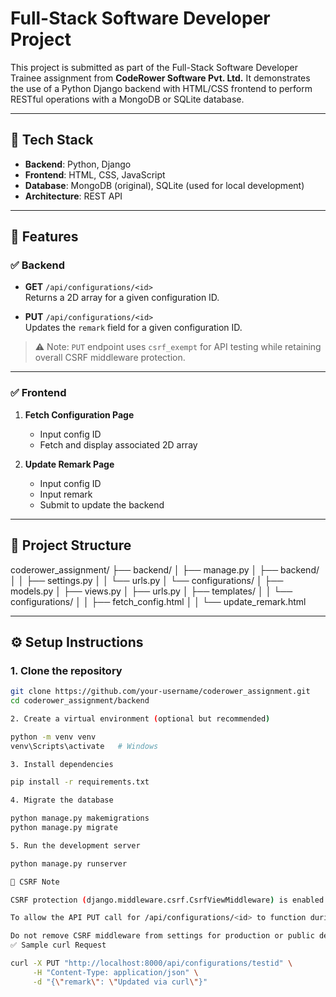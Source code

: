 # Full-Stack Software Developer Project

This project is submitted as part of the Full-Stack Software Developer Trainee assignment from **CodeRower Software Pvt. Ltd.** It demonstrates the use of a Python Django backend with HTML/CSS frontend to perform RESTful operations with a MongoDB or SQLite database.

---

## 🔧 Tech Stack

- **Backend**: Python, Django
- **Frontend**: HTML, CSS, JavaScript
- **Database**: MongoDB (original), SQLite (used for local development)
- **Architecture**: REST API

---

## 🚀 Features

### ✅ Backend

- **GET** `/api/configurations/<id>`  
  Returns a 2D array for a given configuration ID.

- **PUT** `/api/configurations/<id>`  
  Updates the `remark` field for a given configuration ID.

> ⚠️ Note: `PUT` endpoint uses `csrf_exempt` for API testing while retaining overall CSRF middleware protection.

---

### ✅ Frontend

1. **Fetch Configuration Page**  
   - Input config ID  
   - Fetch and display associated 2D array

2. **Update Remark Page**  
   - Input config ID  
   - Input remark  
   - Submit to update the backend

---

## 📁 Project Structure

coderower_assignment/
├── backend/
│ ├── manage.py
│ ├── backend/
│ │ ├── settings.py
│ │ └── urls.py
│ └── configurations/
│ ├── models.py
│ ├── views.py
│ ├── urls.py
│ ├── templates/
│ │ └── configurations/
│ │ ├── fetch_config.html
│ │ └── update_remark.html


---

## ⚙️ Setup Instructions

### 1. Clone the repository

```bash
git clone https://github.com/your-username/coderower_assignment.git
cd coderower_assignment/backend

2. Create a virtual environment (optional but recommended)

python -m venv venv
venv\Scripts\activate   # Windows

3. Install dependencies

pip install -r requirements.txt

4. Migrate the database

python manage.py makemigrations
python manage.py migrate

5. Run the development server

python manage.py runserver

🔐 CSRF Note

CSRF protection (django.middleware.csrf.CsrfViewMiddleware) is enabled in settings.

To allow the API PUT call for /api/configurations/<id> to function during testing (e.g., via curl or fetch API), Django’s csrf_exempt decorator is only applied to that specific view.

Do not remove CSRF middleware from settings for production or public deployment.
✅ Sample curl Request

curl -X PUT "http://localhost:8000/api/configurations/testid" \
     -H "Content-Type: application/json" \
     -d "{\"remark\": \"Updated via curl\"}"
